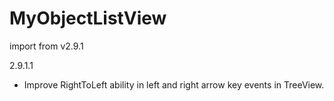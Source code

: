 # MyObjectListView
import from v2.9.1

2.9.1.1
+ Improve RightToLeft ability in left and right arrow key events in TreeView.
